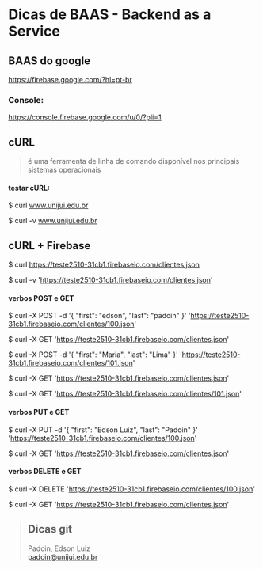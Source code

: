 # Dicas de BAAS - Backend as a Service





## BAAS do google
 
https://firebase.google.com/?hl=pt-br



### Console:
 
https://console.firebase.google.com/u/0/?pli=1



## cURL

> é uma ferramenta de linha de comando disponível nos principais sistemas operacionais


#### testar cURL:


$ curl www.unijui.edu.br  

$ curl -v www.unijui.edu.br  





## cURL + Firebase


$ curl      https://teste2510-31cb1.firebaseio.com/clientes.json  

$ curl -v  'https://teste2510-31cb1.firebaseio.com/clientes.json'  




#### verbos POST e GET 


$ curl -X POST -d '{ "first": "edson", "last": "padoin" }' 'https://teste2510-31cb1.firebaseio.com/clientes/100.json'  

$ curl -X GET 'https://teste2510-31cb1.firebaseio.com/clientes.json'   

$ curl -X POST -d '{ "first": "Maria", "last": "Lima" }' 'https://teste2510-31cb1.firebaseio.com/clientes/101.json'  

$ curl -X GET 'https://teste2510-31cb1.firebaseio.com/clientes.json'   

$ curl -X GET 'https://teste2510-31cb1.firebaseio.com/clientes/101.json'  




#### verbos PUT e GET 

$ curl -X PUT -d '{ "first": "Edson Luiz", "last": "Padoin" }' 'https://teste2510-31cb1.firebaseio.com/clientes/100.json'  

$ curl -X GET 'https://teste2510-31cb1.firebaseio.com/clientes.json'  




#### verbos DELETE e GET 

$ curl -X DELETE 'https://teste2510-31cb1.firebaseio.com/clientes/100.json'  

$ curl -X GET 'https://teste2510-31cb1.firebaseio.com/clientes.json'  



> ## Dicas git  
> Padoin, Edson Luiz  
> padoin@unijui.edu.br
